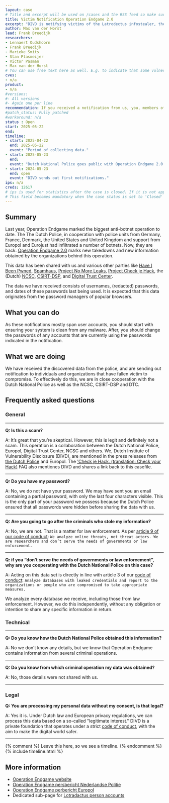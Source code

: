 ```yaml
---
layout: case
# Title and excerpt will be used on /cases and the RSS feed so make sure they reflect the case well
title: Victim Notification Operation Endgame 2.0
excerpt: "DIVD is notifying victims of the Latrodectus infostealer, the evolution of IcedID. We are notifying victims that where identified as a part of Operation Endgame 2.0. If you receive a notification, please read the instructions carefully."
author: Max van der Horst
lead: Frank Breedijk
researchers:
- Lennaert Oudshoorn
- Frank Breedijk
- Marieke Smits
- Stan Plasmeijer
- Victor Pasman
- Max van der Horst
# You can use free text here as well. E.g. to indicate that some vulnerabilities don't have CVEs assigned (yet).
cves:
- n/a
product:
- n/a
#versions:
#- All versions
#- Again one per line
recommendation: If you received a notification from us, you, members of your organization or your customers had their password stolen or system infected by the Latradectus infostealer. Detailed recommendations are found below.
#patch_status: Fully patched
#workaround: n/a
status : Open
start: 2025-05-22
end:
timeline:
- start: 2025-04-22
  end: 2025-05-22
  event: "Period of collecting data."
- start: 2025-05-23
  end:
  event: "Dutch National Police goes public with Operation Endgame 2.0."
- start: 2024-05-23
  end: open
  event: "DIVD sends out first notifications."
ips: n/a
creds: 12617
# ips is used for statistics after the case is closed. If it is not applicable, you can set IPs to n/a (e.g. stolen credentials)
# This field becomes mandatory when the case status is set to 'Closed'
---
```

## Summary

Last year, Operation Endgame marked the biggest anti-botnet operation to date. The The Dutch Police, in cooperation with police units from Germany, France, Denmark, the United States and United Kingdom and support from Europol and Eurojust had infiltrated a number of botnets. Now, they are back. [Operation Endgame 2.0](https://www.politie.nl/nieuws/2025/mei/22/11-internationale-politiediensten-pakken-met-operation-endgame-door-in-bestrijding-ransomware.html) marks new takedowns and new information obtained by the organizations behind this operation.

This data has been shared with us and various other parties like [Have I Been Pwned](https://haveibeenpwned.com/), [Spamhaus](https://www.spamhaus.org/resource-hub/malware/operation-endgame-botnets-disrupted-after-international-action/), [Project No More Leaks](https://www.politie.nl/onderwerpen/no-more-leaks.html), [Project Check je Hack](https://www.politie.nl/informatie/checkjehack.html), the (Dutch) [NCSC](https://ncsc.nl),  [CSIRT-DSP](https://csirtdsp.nl/), and [Digital Trust Center](https://www.digitaltrustcenter.nl/).

The data we have received consists of usernames, (redacted) passwords, and dates of these passwords last being used. It is expected that this data originates from the password managers of popular browsers.

## What you can do

As these notifications mostly span user accounts, you should start with ensuring your system is clean from any malware. After, you should change the passwords of any accounts that are currently using the passwords indicated in the notification.

## What we are doing

We have received the discovered data from the police, and are sending out notification to individuals and organizations that have fallen victim to compromise. To effectively do this, we are in close cooperation with the Dutch National Police as well as the NCSC, CSIRT-DSP and DTC.

## Frequently asked questions

### General

---

**Q: Is this a scam?**

A: It’s great that you’re skeptical. However, this is legit and definitely not a scam. This operation is a collaboration between the Dutch National Police, Europol, Digital Trust Center, NCSC and others. We, Dutch Institute of Vulnerability Disclosure (DIVD), are mentioned in the press releases from [the Dutch Police](https://www.politie.nl/endgame) and Europol. The ['Check je Hack. (translation: Check your Hack)](https://www.politie.nl/informatie/veel-gestelde-vragen-over-check-je-hack.html) FAQ also mentiones DIVD and shares a link back to this casefile.

---

**Q: Do you have my password?**

A: No, we do not have your password.
We may have sent you an email containing a partial password, with only the last four characters visible. This is the only part of your password we possess because the Dutch Police ensured that all passwords were hidden before sharing the data with us.

---

**Q: Are you going to go after the criminals who stole my information?**

A: No, we are not. That is a matter for law enforcement. As per [article 9 of our code of conduct](https://www.divd.nl/code): `We analyze online threats, not threat actors. We are researchers and don’t serve the needs of governments or law enforcement.`

---

**Q: if you “don’t serve the needs of governments or law enforcement”, why are you cooperating with the Dutch National Police on this case?**


A: Acting on this data set is directly in line with article 3 of our [code of conduct](https://www.divd.nl/code): `Analyze databases with leaked credentials and report to the organizations or people who are compromised to take appropriate measures.`

We analyze every database we receive, including those from law enforcement. However, we do this independently, without any obligation or intention to share any specific information in return.



### Technical

---

**Q: Do you know how the Dutch National Police obtained this information?**

A: No we don’t know any details, but we know that Operation Endgame contains information from several criminal operations.

---

**Q:  Do you know from which criminal operation my data was obtained?**

A: No, those details were not shared with us.

---

### Legal

**Q: You are processing my personal data without my consent, is that legal?**

A: Yes it is. Under Dutch law and European privacy regulations, we can process this data based on a so-called "legitimate interest." DIVD is a private foundation that operates under a strict [code of conduct](https://www.divd.nl/code), with the aim to make the digital world safer.

---

{% comment %}  Leave this here, so we see a timeline. {% endcomment %}
{% include timeline.html %}


## More information
* [Operation Endgame website](https://www.operation-endgame.com)
* [Operation Endgame persbericht Nederlandse Politie](https://www.politie.nl/nieuws/2025/mei/22/11-internationale-politiediensten-pakken-met-operation-endgame-door-in-bestrijding-ransomware.html)
* [Operation Endgame perbericht Europol](https://www.europol.europa.eu/media-press/newsroom/news/operation-endgame-strikes-again-ransomware-kill-chain-broken-its-source)
* Dedicated sub-page for [Lotradactus person accounts](/DIVD-2025-00018/personal-latordectus-account/)
